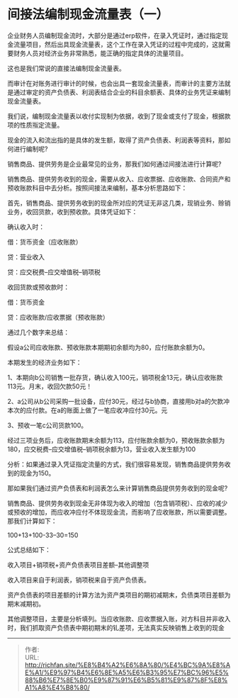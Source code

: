# 间接法编制现金流量表（一）

企业财务人员编制现金流时，大部分是通过erp软件，在录入凭证时，通过指定现金流量项目，然后出具现金流量表，这个工作在录入凭证的过程中完成的，这就需要财务人员对经济业务非常熟悉，能正确的指定具体的流量项目。

这也是我们常说的直接法编制现金流量表。



而审计在对账务进行审计的时候，也会出具一套现金流量表，而审计的主要方法就是通过审定的资产负债表、利润表结合企业的科目余额表、具体的业务凭证来编制现金流量表。



我们说，编制现金流量表以收付实现制为依据，收到了现金或支付了现金，根据款项的性质🈯定流量。



现金的流入和流出指的是具体的发生额，取得了资产负债表、利润表等资料，那如何进行编制呢?



销售商品、提供劳务是企业最常见的业务，那我们如何通过间接法进行计算呢?



销售商品、提供劳务收到的现金，需要从收入、应收票据、应收账款、合同资产和预收账款科目中去分析。按照间接法来编制，基本分析思路如下：

首先，销售商品、提供劳务收到的现金所对应的凭证无非这几类，现销业务、赊销业务，收回货款，收到预收款。具体凭证如下：



确认收入时：

借：货币资金（应收账款）

贷：营业收入

贷：应交税费–应交增值税–销项税



收回货款或预收款时：

借：货币资金

贷：应收账款/应收票据（预收账款）



通过几个数字来总结：



假设a公司应收账款、预收账款本期期初余额均为80，应付账款余额为0。



本期发生的经济业务如下：



1、本期向b公司销售一批存货，确认收入100元，销项税金13元，确认应收账款113元。月末，收回欠款50元！

2、a公司从b公司采购一批设备，应付30元，经过与b协商，直接用b对a的欠款冲本次的应付款。在a的账面上做了一笔应收冲应付30元。元

3、预收一笔c公司货款100。



经过三项业务后，应收账款期末余额为113，应付账款余额为0，预收账款余额为180，应交税费–应交增值税–销项税余额为13，营业收入发生额为100



分析：如果通过录入凭证指定流量的方式，我们很容易发现，销售商品提供劳务收到的现金为150。



那如果我们通过资产负债表和利润表怎么来计算销售商品提供劳务收到的现金呢?



销售商品、提供劳务收到现金无非体现为收入的增加（包含销项税）、应收的减少或预收的增加，而应收冲应付不体现现金流，而影响了应收账款，所以需要调整。那我们计算如下：

100&#43;13&#43;100-33–30=150



公式总结如下：



收入项目&#43;销项税&#43;资产负债表项目差额–其他调整项



收入项目来自于利润表，销项税来自于资产负债表。



资产负债表的项目差额的计算方法为资产类项目的期初减期末，负债类项目差额为期末减期初。

其他调整项目，主要是分析填列。当应收账款、应收票据入账，对方科目并非收入时，我们抓取资产负债表中期初期末的钆差项，无法真实反映销售上收到的现金

---

> 作者:   
> URL: http://richfan.site/%E8%B4%A2%E6%8A%80/%E4%BC%9A%E8%AE%A1/%E9%97%B4%E6%8E%A5%E6%B3%95%E7%BC%96%E5%88%B6%E7%8E%B0%E9%87%91%E6%B5%81%E9%87%8F%E8%A1%A8%E4%B8%80/  

